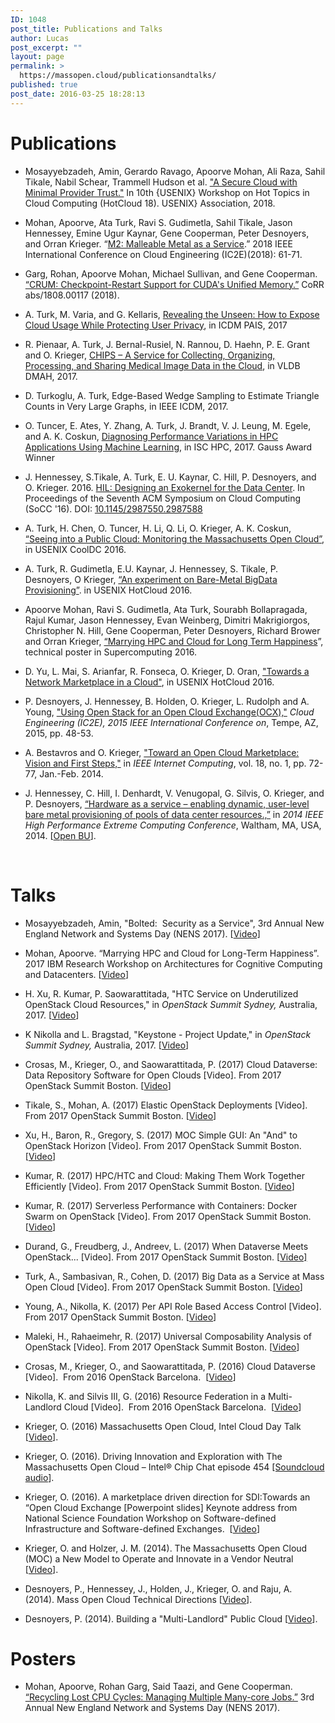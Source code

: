 ```yaml
---
ID: 1048
post_title: Publications and Talks
author: Lucas
post_excerpt: ""
layout: page
permalink: >
  https://massopen.cloud/publicationsandtalks/
published: true
post_date: 2016-03-25 18:28:13
---
```

<h1>Publications</h1>
<ul>
 	<li>Mosayyebzadeh, Amin, Gerardo Ravago, Apoorve Mohan, Ali Raza, Sahil Tikale, Nabil Schear, Trammell Hudson et al. <a href="https://www.usenix.org/conference/hotcloud18/presentation/mosayyebzadeh">"A Secure Cloud with Minimal Provider Trust."</a> In 10th {USENIX} Workshop on Hot Topics in Cloud Computing (HotCloud 18). USENIX} Association, 2018.</li>
</ul>
<ul>
 	<li>Mohan, Apoorve, Ata Turk, Ravi S. Gudimetla, Sahil Tikale, Jason Hennessey, Emine Ugur Kaynar, Gene Cooperman, Peter Desnoyers, and Orran Krieger. “<a href="https://ieeexplore.ieee.org/document/8360313">M2: Malleable Metal as a Service</a>.” 2018 IEEE International Conference on Cloud Engineering (IC2E)(2018): 61-71.</li>
</ul>
<ul>
 	<li>Garg, Rohan, Apoorve Mohan, Michael Sullivan, and Gene Cooperman. <a href="https://arxiv.org/pdf/1808.00117.pdf">“CRUM: Checkpoint-Restart Support for CUDA's Unified Memory.”</a> CoRR abs/1808.00117 (2018).</li>
</ul>
<ul>
 	<li>A. Turk, M. Varia, and G. Kellaris, <a href="https://arxiv.org/abs/1710.00714">Revealing the Unseen: How to Expose Cloud Usage While Protecting User Privacy</a>, in ICDM PAIS, 2017</li>
</ul>
<ul>
 	<li>R. Pienaar, A. Turk, J. Bernal-Rusiel, N. Rannou, D. Haehn, P. E. Grant and O. Krieger, <a href="https://arxiv.org/abs/1710.00734">CHIPS – A Service for Collecting, Organizing, Processing, and Sharing Medical Image Data in the Cloud</a>, in VLDB DMAH, 2017.</li>
</ul>
<ul>
 	<li>D. Turkoglu, A. Turk, Edge-Based Wedge Sampling to Estimate Triangle Counts in Very Large Graphs, in IEEE ICDM, 2017.</li>
</ul>
<ul>
 	<li>O. Tuncer, E. Ates, Y. Zhang, A. Turk, J. Brandt, V. J. Leung, M. Egele, and A. K. Coskun, <a href="http://www.bu.edu/peaclab/files/2017/04/tuncer_isc2017.pdf">Diagnosing Performance Variations in HPC Applications Using Machine Learning</a>, in ISC HPC, 2017. Gauss Award Winner</li>
</ul>
<ul>
 	<li>J. Hennessey, S.Tikale, A. Turk, E. U. Kaynar, C. Hill, P. Desnoyers, and O. Krieger. 2016. <a href="https://open.bu.edu/handle/2144/19198">HIL: Designing an Exokernel for the Data Center</a>. In Proceedings of the Seventh ACM Symposium on Cloud Computing (SoCC '16). DOI: <a href="https://dx.doi.org/10.1145/2987550.2987588">10.1145/2987550.2987588</a></li>
</ul>
<ul>
 	<li>A. Turk, H. Chen, O. Tuncer, H. Li, Q. Li, O. Krieger, A. K. Coskun, <a href="https://www.usenix.org/system/files/conference/cooldc16/cooldc16-paper-turk.pdf">“Seeing into a Public Cloud: Monitoring the Massachusetts Open Cloud”</a>, in USENIX CoolDC 2016.</li>
</ul>
<ul>
 	<li>A. Turk, R. Gudimetla, E.U. Kaynar, J. Hennessey, S. Tikale, P. Desnoyers, O Krieger, <a href="https://www.usenix.org/conference/hotcloud16/workshop-program/presentation/turk">“An experiment on Bare-Metal BigData Provisioning”</a>. in USENIX HotCloud 2016.</li>
</ul>
<ul>
 	<li>Apoorve Mohan, Ravi S. Gudimetla, Ata Turk, Sourabh Bollapragada, Rajul Kumar, Jason Hennessey, Evan Weinberg, Dimitri Makrigiorgos, Christopher N. Hill, Gene Cooperman, Peter Desnoyers, Richard Brower and Orran Krieger, <a href="http://sc16.supercomputing.org/sc-archive/tech_poster/poster_files/post271s2-file3.pdf">“Marrying HPC and Cloud for Long Term Happiness</a>”, technical poster in Supercomputing 2016.</li>
</ul>
<ul>
 	<li>D. Yu, L. Mai, S. Arianfar, R. Fonseca, O. Krieger, D. Oran, <a href="https://www.usenix.org/conference/hotcloud16/workshop-program/presentation/yu">"Towards a Network Marketplace in a Cloud"</a>, in USENIX HotCloud 2016.</li>
</ul>
<ul>
 	<li>P. Desnoyers, J. Hennessey, B. Holden, O. Krieger, L. Rudolph and A. Young, <a href="http://ieeexplore.ieee.org/stamp/stamp.jsp?tp=&amp;arnumber=7092898&amp;isnumber=7092808">"Using Open Stack for an Open Cloud Exchange(OCX),"</a> <em>Cloud Engineering (IC2E), 2015 IEEE International Conference on</em>, Tempe, AZ, 2015, pp. 48-53.</li>
</ul>
<ul>
 	<li>A. Bestavros and O. Krieger, <a href="http://ieeexplore.ieee.org/stamp/stamp.jsp?tp=&amp;arnumber=6756876&amp;isnumber=6756719">"Toward an Open Cloud Marketplace: Vision and First Steps,"</a> in <em>IEEE Internet Computing</em>, vol. 18, no. 1, pp. 72-77, Jan.-Feb. 2014.</li>
</ul>
<ul>
 	<li>J. Hennessey, C. Hill, I. Denhardt, V. Venugopal, G. Silvis, O. Krieger, and P. Desnoyers, <a href="https://open.bu.edu/bitstream/handle/2144/11221/haas.pdf?sequence=1&amp;isAllowed=y">“Hardware as a service – enabling dynamic, user-level bare metal provisioning of pools of data center resources.,”</a> in <i>2014 IEEE High Performance Extreme Computing Conference</i>, Waltham, MA, USA, 2014. [<a href="https://open.bu.edu/handle/2144/11221">Open BU</a>].</li>
</ul>
&nbsp;
<h1>Talks</h1>
<ul>
 	<li>Mosayyebzadeh, Amin, "Bolted:  Security as a Service", 3rd Annual New England Network and Systems Day (NENS 2017). [<a href="http://systems.cs.brown.edu/nens/2017/program/">Video]</a></li>
</ul>
<ul>
 	<li>Mohan, Apoorve. “Marrying HPC and Cloud for Long-Term Happiness”. 2017 IBM Research Workshop on Architectures for Cognitive Computing and Datacenters. [<a href="https://researcher.watson.ibm.com/researcher/view_group_subpage.php?id=8189#Apoorve">Video</a>]</li>
</ul>
<ul>
 	<li>H. Xu, R. Kumar, P. Saowarattitada, "HTC Service on Underutilized OpenStack Cloud Resources," in <em>OpenStack Summit </em><em>Sydney, </em>Australia, 2017. [<a href="https://youtu.be/jBJtrvLpGNA">Video</a>]</li>
</ul>
<ul>
 	<li>K Nikolla and L. Bragstad, "Keystone - Project Update," in <em>OpenStack Summit Sydney, </em>Australia, 2017. [<a href="https://youtu.be/q0OSF_URbC0">Video</a>]</li>
</ul>
<ul>
 	<li>Crosas, M., Krieger, O., and Saowarattitada, P. (2017) Cloud Dataverse: Data Repository Software for Open Clouds [Video]. From 2017 OpenStack Summit Boston. [<a href="https://youtu.be/KhwGuJy8WDU">Video</a>]</li>
</ul>
<ul>
 	<li>Tikale, S., Mohan, A. (2017) Elastic OpenStack Deployments [Video]. From 2017 OpenStack Summit Boston. [<a href="https://youtu.be/xlbOKUwtnYM">Video</a>]</li>
</ul>
<ul>
 	<li>Xu, H., Baron, R., Gregory, S. (2017) MOC Simple GUI: An "And" to OpenStack Horizon [Video]. From 2017 OpenStack Summit Boston. [<a href="https://youtu.be/gXyUFrnL-U4">Video</a>]</li>
</ul>
<ul>
 	<li>Kumar, R. (2017) HPC/HTC and Cloud: Making Them Work Together Efficiently [Video]. From 2017 OpenStack Summit Boston. [<a href="https://youtu.be/q9ZyH755R9w">Video</a>]</li>
</ul>
<ul>
 	<li>Kumar, R. (2017) Serverless Performance with Containers: Docker Swarm on OpenStack [Video]. From 2017 OpenStack Summit Boston. [<a href="https://youtu.be/K8TFN0WU_rM">Video</a>]</li>
</ul>
<ul>
 	<li>Durand, G., Freudberg, J., Andreev, L. (2017) When Dataverse Meets OpenStack... [Video]. From 2017 OpenStack Summit Boston. [<a href="https://youtu.be/16hRBms24xA">Video]</a></li>
</ul>
<ul>
 	<li>Turk, A., Sambasivan, R., Cohen, D. (2017) Big Data as a Service at Mass Open Cloud [Video]. From 2017 OpenStack Summit Boston. [<a href="https://youtu.be/G_YP6NmxGsU">Video</a>]</li>
</ul>
<ul>
 	<li>Young, A., Nikolla, K. (2017) Per API Role Based Access Control [Video]. From 2017 OpenStack Summit Boston. [<a href="https://youtu.be/EYYzl0rFCVU">Video</a>]</li>
</ul>
<ul>
 	<li>Maleki, H., Rahaeimehr, R. (2017) Universal Composability Analysis of OpenStack [Video]. From 2017 OpenStack Summit Boston. [<a href="https://youtu.be/94oxZqhyGFA">Video</a>]</li>
</ul>
<ul>
 	<li>Crosas, M., Krieger, O., and Saowarattitada, P. (2016) Cloud Dataverse [Video].  From 2016 OpenStack Barcelona.  [<a href="https://www.youtube.com/watch?v=POBHcC2iPe8">Video</a>]</li>
</ul>
<ul>
 	<li>Nikolla, K. and Silvis III, G. (2016) Resource Federation in a Multi-Landlord Cloud [Video].  From 2016 OpenStack Barcelona.  [<a href="https://www.youtube.com/watch?v=O0euqskJJ_8">Video</a>]</li>
</ul>
<ul>
 	<li>Krieger, O. (2016) Massachusetts Open Cloud, Intel Cloud Day Talk [<a href="http://www.intel.com/content/www/us/en/cloud-computing/massachusetts-open-cloud-computing-video.html?cache=no">Video</a>].</li>
</ul>
<ul>
 	<li>Krieger, O. (2016). Driving Innovation and Exploration with The Massachusetts Open Cloud – Intel® Chip Chat episode 454 <a href="https://soundcloud.com/intelchipchat/driving-innovation-and-exploration-with-the-massachusetts-open-cloud-intel-chip-chat-episode-454">[Soundcloud audio</a>].</li>
</ul>
<ul>
 	<li>Krieger, O. (2016). A marketplace driven direction for SDI:Towards an “Open Cloud Exchange [Powerpoint slides] Keynote address from National Science Foundation Workshop on Software-defined Infrastructure and Software-defined Exchanges.  [<a href="https://www.flux.utah.edu/beyond-internet-workshops/sdi/">Video</a>]</li>
</ul>
<ul>
 	<li>Krieger, O. and Holzer, J. M. (2014). The Massachusetts Open Cloud (MOC) a New Model to Operate and Innovate in a Vendor Neutral [<a href="https://www.youtube.com/watch?v=yuUb7XWnOcw">Video</a>].</li>
</ul>
<ul>
 	<li>Desnoyers, P., Hennessey, J., Holden, J., Krieger, O. and Raju, A. (2014). Mass Open Cloud Technical Directions [<a href="https://www.youtube.com/watch?v=cXKmia_iZCA">Video</a>].</li>
</ul>
<ul>
 	<li>Desnoyers, P. (2014). Building a "Multi-Landlord" Public Cloud [<a href="https://www.usenix.org/conference/lisa14/conference-program/presentation/desnoyers">Video</a>].</li>
</ul>
<h2></h2>
<h1>Posters</h1>
<ul>
 	<li>Mohan, Apoorve, Rohan Garg, Said Taazi, and Gene Cooperman. <a href="https://apoorvemohan.github.io/media/imgs/nens2017.png">“Recycling Lost CPU Cycles: Managing Multiple Many-core Jobs.”</a> 3rd Annual New England Network and Systems Day (NENS 2017).</li>
</ul>